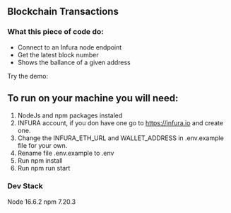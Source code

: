 ## Blockchain Transactions
### What this piece of code do:
- Connect to an Infura node endpoint
- Get the latest block number
- Shows the ballance of a given address

Try the demo:

## To run on your machine you will need: 
1. NodeJs and npm packages instaled
2. INFURA account, if you don have one go to https://infura.io and create one.
3. Change the INFURA_ETH_URL and WALLET_ADDRESS in .env.example file for your own.
4. Rename file .env.example to .env
5. Run npm install
6. Run npm run start


### Dev Stack
Node 16.6.2
npm 7.20.3

